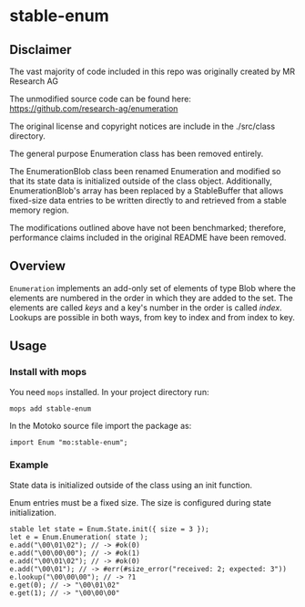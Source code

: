 # stable-enum

## Disclaimer
The vast majority of code included in this repo was originally created by MR Research AG

The unmodified source code can be found here: https://github.com/research-ag/enumeration

The original license and copyright notices are include in the ./src/class directory.

The general purpose Enumeration<K> class has been removed entirely.

The EnumerationBlob class been renamed Enumeration and modified so that its state
data is initialized outside of the class object. Additionally, EnumerationBlob's
array has been replaced by a StableBuffer that allows fixed-size data entries to be written
directly to and retrieved from a stable memory region.

The modifications outlined above have not been benchmarked; therefore, performance claims
included in the original README have been removed.

## Overview

`Enumeration` implements an add-only set of elements of type Blob where the
elements are numbered in the order in which they are added to the set.
The elements are called *keys* and a key's number in the order is called *index*.
Lookups are possible in both ways, from key to index and from index to key.

## Usage

### Install with mops

You need `mops` installed. In your project directory run:
```
mops add stable-enum
```

In the Motoko source file import the package as:
```
import Enum "mo:stable-enum";
```

### Example

State data is initialized outside of the class using an init function.

Enum entries must be a fixed size. The size is configured during state initialization.

```
stable let state = Enum.State.init({ size = 3 });
let e = Enum.Enumeration( state );
e.add("\00\01\02"); // -> #ok(0)
e.add("\00\00\00"); // -> #ok(1)
e.add("\00\01\02"); // -> #ok(0)
e.add("\00\01"); // -> #err(#size_error("received: 2; expected: 3"))
e.lookup("\00\00\00"); // -> ?1
e.get(0); // -> "\00\01\02"
e.get(1); // -> "\00\00\00"
```